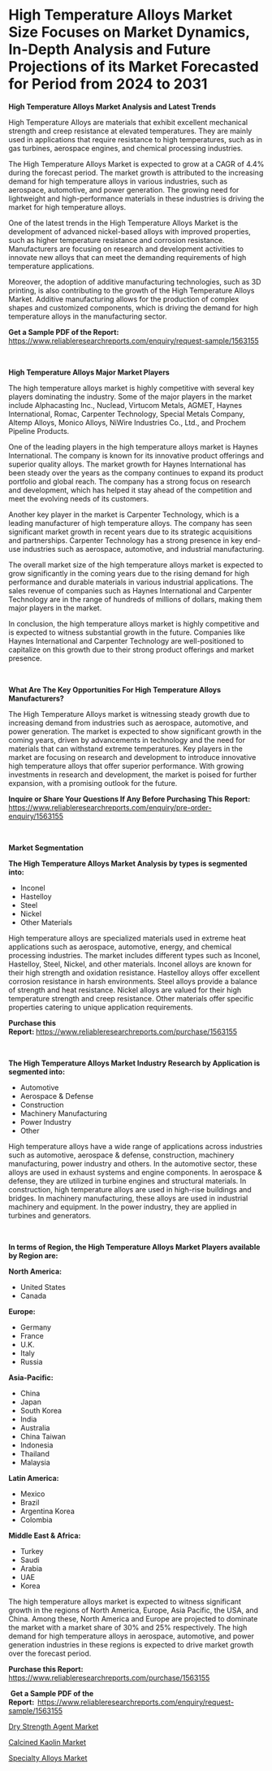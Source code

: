 <p><h1>High Temperature Alloys Market Size Focuses on Market Dynamics, In-Depth Analysis and Future Projections of its Market Forecasted for Period from 2024 to 2031</h1></p><p><strong>High Temperature Alloys Market Analysis and Latest Trends</strong></p>
<p><p>High Temperature Alloys are materials that exhibit excellent mechanical strength and creep resistance at elevated temperatures. They are mainly used in applications that require resistance to high temperatures, such as in gas turbines, aerospace engines, and chemical processing industries. </p><p>The High Temperature Alloys Market is expected to grow at a CAGR of 4.4% during the forecast period. The market growth is attributed to the increasing demand for high temperature alloys in various industries, such as aerospace, automotive, and power generation. The growing need for lightweight and high-performance materials in these industries is driving the market for high temperature alloys.</p><p>One of the latest trends in the High Temperature Alloys Market is the development of advanced nickel-based alloys with improved properties, such as higher temperature resistance and corrosion resistance. Manufacturers are focusing on research and development activities to innovate new alloys that can meet the demanding requirements of high temperature applications.</p><p>Moreover, the adoption of additive manufacturing technologies, such as 3D printing, is also contributing to the growth of the High Temperature Alloys Market. Additive manufacturing allows for the production of complex shapes and customized components, which is driving the demand for high temperature alloys in the manufacturing sector.</p></p>
<p><strong>Get a Sample PDF of the Report:&nbsp;</strong> <a href="https://www.reliableresearchreports.com/enquiry/request-sample/1563155">https://www.reliableresearchreports.com/enquiry/request-sample/1563155</a></p>
<p>&nbsp;</p>
<p><strong>High Temperature Alloys Major Market Players</strong></p>
<p><p>The high temperature alloys market is highly competitive with several key players dominating the industry. Some of the major players in the market include Alphacasting Inc., Nuclead, Virtucom Metals, AGMET, Haynes International, Romac, Carpenter Technology, Special Metals Company, Altemp Alloys, Monico Alloys, NiWire Industries Co., Ltd., and Prochem Pipeline Products.</p><p>One of the leading players in the high temperature alloys market is Haynes International. The company is known for its innovative product offerings and superior quality alloys. The market growth for Haynes International has been steady over the years as the company continues to expand its product portfolio and global reach. The company has a strong focus on research and development, which has helped it stay ahead of the competition and meet the evolving needs of its customers.</p><p>Another key player in the market is Carpenter Technology, which is a leading manufacturer of high temperature alloys. The company has seen significant market growth in recent years due to its strategic acquisitions and partnerships. Carpenter Technology has a strong presence in key end-use industries such as aerospace, automotive, and industrial manufacturing.</p><p>The overall market size of the high temperature alloys market is expected to grow significantly in the coming years due to the rising demand for high performance and durable materials in various industrial applications. The sales revenue of companies such as Haynes International and Carpenter Technology are in the range of hundreds of millions of dollars, making them major players in the market.</p><p>In conclusion, the high temperature alloys market is highly competitive and is expected to witness substantial growth in the future. Companies like Haynes International and Carpenter Technology are well-positioned to capitalize on this growth due to their strong product offerings and market presence.</p></p>
<p>&nbsp;</p>
<p><strong>What Are The Key Opportunities For High Temperature Alloys Manufacturers?</strong></p>
<p><p>The High Temperature Alloys market is witnessing steady growth due to increasing demand from industries such as aerospace, automotive, and power generation. The market is expected to show significant growth in the coming years, driven by advancements in technology and the need for materials that can withstand extreme temperatures. Key players in the market are focusing on research and development to introduce innovative high temperature alloys that offer superior performance. With growing investments in research and development, the market is poised for further expansion, with a promising outlook for the future.</p></p>
<p><strong>Inquire or Share Your Questions If Any Before Purchasing This Report:</strong> <a href="https://www.reliableresearchreports.com/enquiry/pre-order-enquiry/1563155">https://www.reliableresearchreports.com/enquiry/pre-order-enquiry/1563155</a></p>
<p>&nbsp;</p>
<p><strong>Market Segmentation</strong></p>
<p><strong>The High Temperature Alloys Market Analysis by types is segmented into:</strong></p>
<p><ul><li>Inconel</li><li>Hastelloy</li><li>Steel</li><li>Nickel</li><li>Other Materials</li></ul></p>
<p><p>High temperature alloys are specialized materials used in extreme heat applications such as aerospace, automotive, energy, and chemical processing industries. The market includes different types such as Inconel, Hastelloy, Steel, Nickel, and other materials. Inconel alloys are known for their high strength and oxidation resistance. Hastelloy alloys offer excellent corrosion resistance in harsh environments. Steel alloys provide a balance of strength and heat resistance. Nickel alloys are valued for their high temperature strength and creep resistance. Other materials offer specific properties catering to unique application requirements.</p></p>
<p><strong>Purchase this Report:&nbsp;</strong><a href="https://www.reliableresearchreports.com/purchase/1563155">https://www.reliableresearchreports.com/purchase/1563155</a></p>
<p>&nbsp;</p>
<p><strong>The High Temperature Alloys Market Industry Research by Application is segmented into:</strong></p>
<p><ul><li>Automotive</li><li>Aerospace & Defense</li><li>Construction</li><li>Machinery Manufacturing</li><li>Power Industry</li><li>Other</li></ul></p>
<p><p>High temperature alloys have a wide range of applications across industries such as automotive, aerospace & defense, construction, machinery manufacturing, power industry and others. In the automotive sector, these alloys are used in exhaust systems and engine components. In aerospace & defense, they are utilized in turbine engines and structural materials. In construction, high temperature alloys are used in high-rise buildings and bridges. In machinery manufacturing, these alloys are used in industrial machinery and equipment. In the power industry, they are applied in turbines and generators.</p></p>
<p>&nbsp;</p>
<p><strong>In terms of Region, the High Temperature Alloys Market Players available by Region are:</strong></p>
<p>
    <p> <strong> North America: </strong>
        <ul>
            <li>United States</li>
            <li>Canada</li>
        </ul>
        </p> 
    <p> <strong> Europe: </strong>
        <ul>
            <li>Germany</li>
            <li>France</li>
            <li>U.K.</li>
            <li>Italy</li>
            <li>Russia</li>
        </ul>
        </p> 
    <p> <strong> Asia-Pacific: </strong>
        <ul>
            <li>China</li>
            <li>Japan</li>
            <li>South Korea</li>
            <li>India</li>
            <li>Australia</li>
            <li>China Taiwan</li>
            <li>Indonesia</li>
            <li>Thailand</li>
            <li>Malaysia</li>
        </ul>
        </p> 
    <p> <strong> Latin America: </strong>
        <ul>
            <li>Mexico</li>
            <li>Brazil</li>
            <li>Argentina Korea</li>
            <li>Colombia</li>
        </ul>
        </p> 
    <p> <strong> Middle East & Africa: </strong>
        <ul>
            <li>Turkey</li>
            <li>Saudi</li>
            <li>Arabia</li>
            <li>UAE</li>
            <li>Korea</li>
        </ul>
    </p>
    </p>
<p><p>The high temperature alloys market is expected to witness significant growth in the regions of North America, Europe, Asia Pacific, the USA, and China. Among these, North America and Europe are projected to dominate the market with a market share of 30% and 25% respectively. The high demand for high temperature alloys in aerospace, automotive, and power generation industries in these regions is expected to drive market growth over the forecast period.</p></p>
<p><strong>Purchase this Report: </strong><a href="https://www.reliableresearchreports.com/purchase/1563155">https://www.reliableresearchreports.com/purchase/1563155</a></p>
<p>&nbsp;<strong>Get a Sample PDF of the Report:&nbsp;&nbsp;</strong><a href="https://www.reliableresearchreports.com/enquiry/request-sample/1563155">https://www.reliableresearchreports.com/enquiry/request-sample/1563155</a></p>
<p><strong></strong></p>
<p><p><a href="https://github.com/eeaveuhhh/Market-Research-Report-List-1/blob/main/dry-strength-agent-market.md">Dry Strength Agent Market</a></p><p><a href="https://github.com/Angelnienowdseej3e45z3p8c/Market-Research-Report-List-1/blob/main/calcined-kaolin-market.md">Calcined Kaolin Market</a></p><p><a href="https://github.com/brentleyjimmiealvaradoz4l1rea/Market-Research-Report-List-1/blob/main/specialty-alloys-market.md">Specialty Alloys Market</a></p></p>